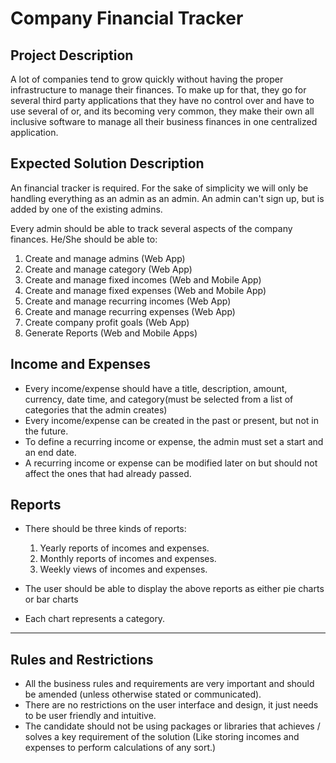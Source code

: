 # Company Financial Tracker

## Project Description

A lot of companies tend to grow quickly without having the proper infrastructure to manage their finances. To make up for that, they go for several third party applications that they have no control over and have to use several of or, and its becoming very common, they make their own all inclusive software to manage all their business finances in one centralized application.

## Expected Solution Description

An financial tracker is required. For the sake of simplicity we will only be handling everything as an admin as an admin. An admin can't sign up, but is added by one of the existing admins.

Every admin should be able to track several aspects of the company finances.
He/She should be able to:
1. Create and manage admins (Web App)
2. Create and manage category (Web App)
2. Create and manage fixed incomes (Web and Mobile App)
3. Create and manage fixed expenses (Web and Mobile App)
4. Create and manage recurring incomes (Web App)
5. Create and manage recurring expenses (Web App)
6. Create company profit goals (Web App)
6. Generate Reports (Web and Mobile Apps)

## Income and Expenses
- Every income/expense should have a title, description, amount, currency, date time, and category(must be selected from a list of categories that the admin creates)
- Every income/expense can be created in the past or present, but not in the future.
- To define a recurring income or expense, the admin must set a start and an end date.
- A recurring income or expense can be modified later on but should not affect the ones that had already passed.

## Reports
- There should be three kinds of reports:
  1. Yearly reports of incomes and expenses.
  2. Monthly reports of incomes and expenses.
  3. Weekly views of incomes and expenses.

- The user should be able to display the above reports as either pie charts or bar charts
- Each chart represents a category.

<hr>

## Rules and Restrictions
- All the business rules and requirements are very important and should be amended (unless otherwise stated or communicated).
- There are no restrictions on the user interface and design, it just needs to be user friendly and intuitive.
- The candidate should not be using packages or libraries that achieves / solves a key requirement of the solution (Like storing incomes and expenses to perform calculations of any sort.)
